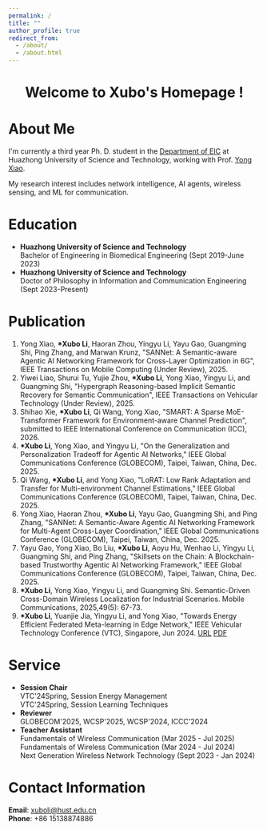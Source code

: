 ```yaml
---
permalink: /
title: ""
author_profile: true
redirect_from: 
  - /about/
  - /about.html
---
```


<div style="text-align: center;">
  <h1>Welcome to Xubo's Homepage !</h1>
</div>

About Me
======
I'm currently a third year Ph. D. student in the [Department of EIC](https://ei.hust.edu.cn/) at Huazhong University of Science and Technology, working with Prof. [Yong Xiao](https://sites.google.com/site/xyong2007/home).<br>

My research interest includes network intelligence, AI agents, wireless sensing, and ML for communication.

Education
======
- <strong>Huazhong University of Science and Technology</strong><br>
  Bachelor of Engineering in Biomedical Engineering (Sept 2019-June 2023)
- <strong>Huazhong University of Science and Technology</strong><br>
  Doctor of Philosophy in Information and Communication Engineering (Sept 2023-Present)

Publication
======
1. Yong Xiao, <strong>*Xubo Li</strong>, Haoran Zhou, Yingyu Li, Yayu Gao, Guangming Shi, Ping Zhang, and Marwan Krunz, "SANNet: A Semantic-aware Agentic AI Networking Framework for Cross-Layer Optimization in 6G", IEEE Transactions on Mobile Computing (Under Review), 2025.
1. Yiwei Liao, Shurui Tu, Yujie Zhou, <strong>*Xubo Li</strong>, Yong Xiao, Yingyu Li, and Guangming Shi, "Hypergraph Reasoning-based Implicit Semantic Recovery for Semantic Communication", IEEE Transactions on Vehicular Technology (Under Review), 2025.
1. Shihao Xie, <strong>*Xubo Li</strong>, Qi Wang, Yong Xiao, "SMART: A Sparse MoE-Transformer Framework for Environment-aware Channel Prediction", submitted to IEEE International Conference on Communication (ICC), 2026.
1. <strong>*Xubo Li</strong>, Yong Xiao, and Yingyu Li, "On the Generalization and Personalization Tradeoff for Agentic AI Networks," IEEE Global Communications Conference (GLOBECOM), Taipei, Taiwan, China, Dec. 2025.
1. Qi Wang, <strong>*Xubo Li</strong>, and Yong Xiao, "LoRAT: Low Rank Adaptation and Transfer for Multi-environment Channel Estimations," IEEE Global Communications Conference (GLOBECOM), Taipei, Taiwan, China, Dec. 2025.
1. Yong Xiao, Haoran Zhou, <strong>*Xubo Li</strong>, Yayu Gao, Guangming Shi, and Ping Zhang, "SANNet: A Semantic-Aware Agentic AI Networking Framework for Multi-Agent Cross-Layer Coordination," IEEE Global Communications Conference (GLOBECOM), Taipei, Taiwan, China, Dec. 2025.
1. Yayu Gao, Yong Xiao, Bo Liu, <strong>*Xubo Li</strong>, Aoyu Hu, Wenhao Li, Yingyu Li, Guangming Shi, and Ping Zhang, "Skillsets on the Chain: A Blockchain-based Trustworthy Agentic AI Networking Framework," IEEE Global Communications Conference (GLOBECOM), Taipei, Taiwan, China, Dec. 2025.
1. <strong>*Xubo Li</strong>, Yong Xiao, Yingyu Li, and Guangming Shi. Semantic-Driven Cross-Domain Wireless Localization for Industrial Scenarios. Mobile Communications, 2025,49(5): 67-73.
1. <strong>*Xubo Li</strong>, Yuanjie Jia, Yingyu Li, and Yong Xiao, "Towards Energy Efficient Federated Meta-learning in Edge Network," IEEE Vehicular Technology Conference (VTC), Singapore, Jun 2024. [URL](https://ieeexplore.ieee.org/document/10683432) [PDF](https://ieeexplore.ieee.org/stamp/stamp.jsp?tp=&arnumber=10683432)



Service
======
- <strong>Session Chair</strong><br>
  VTC'24Spring, Session Energy Management<br>
  VTC'24Spring, Session Learning Techniques
- <strong>Reviewer</strong><br>
  GLOBECOM'2025, WCSP'2025, WCSP'2024, ICCC'2024
- <strong>Teacher Assistant</strong><br>
  Fundamentals of Wireless Communication (Mar 2025 - Jul 2025)<br>
  Fundamentals of Wireless Communication (Mar 2024 - Jul 2024)<br>
  Next Generation Wireless Network Technology (Sept 2023 - Jan 2024)


Contact Information
======
<strong>Email</strong>: xuboli@hust.edu.cn<br>
<strong>Phone</strong>: +86 15138874886
